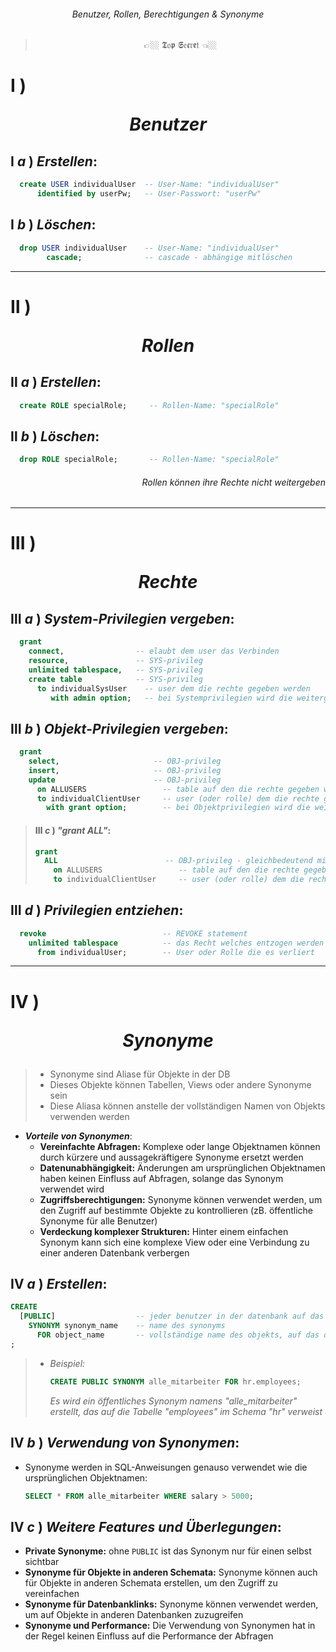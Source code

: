 ###### <div align="center"> Benutzer, Rollen, Berechtigungen & Synonyme </div>
>  <p align="center"> 👉🏼 𝕿𝔬𝖕 𝕾𝔢𝖈𝔯𝖊𝔱 👈🏼 <!--🖱️<sup><sub>click</sub></sup> --> </p>  

<!-- 
> [!WARNING]
> <details>  
>  <summary align="center"> 👉🏼 𝕿𝔬𝖕 𝕾𝔢𝖈𝔯𝖊𝔱 👈🏼 🖱️<sup><sub>click</sub></sup> </summary>  
>  ...
>  nothing here yet
>  ...
> </details>
-->
<!-- BENUTZER  -->

# **Ⅰ** ) <p align="center"> ***Benutzer*** </p>

## **Ⅰ** ***a*** ) *Erstellen*:
```sql
  create USER individualUser  -- User-Name: "individualUser"
      identified by userPw;   -- User-Passwort: "userPw"         
```

## **Ⅰ** ***b*** ) *Löschen*:
```sql
  drop USER individualUser    -- User-Name: "individualUser"
        cascade;              -- cascade - abhängige mitlöschen
```

---
<!-- ROLLEN -->
# **Ⅱ** ) <p align="center"> ***Rollen*** </p>
## **Ⅱ** ***a*** ) *Erstellen*:
```sql
  create ROLE specialRole;     -- Rollen-Name: "specialRole"
```
## **Ⅱ** ***b*** ) *Löschen*:
```sql
  drop ROLE specialRole;       -- Rollen-Name: "specialRole"
```
###### <p align="right"> Rollen können ihre Rechte nicht weitergeben </p>

---
# **Ⅲ** ) <p align="center"> ***Rechte*** </p> 
## **Ⅲ** ***a*** ) ***System***-*Privilegien vergeben*:
```sql
  grant 
    connect,                -- elaubt dem user das Verbinden    
    resource,               -- SYS-privileg
    unlimited tablespace,   -- SYS-privileg
    create table            -- SYS-privileg
      to individualSysUser    -- user dem die rechte gegeben werden
         with admin option;   -- bei Systemprivilegien wird die weitergabe damit erlaubt
```

## **Ⅲ** ***b*** ) ***Objekt***-*Privilegien vergeben*:
```sql
  grant 
    select,                     -- OBJ-privileg
    insert,                     -- OBJ-privileg
    update                      -- OBJ-privileg
      on ALLUSERS                 -- table auf den die rechte gegeben werden
      to individualClientUser     -- user (oder rolle) dem die rechte gegeben werden
        with grant option;        -- bei Objektprivilegien wird die weitergabe damit erlaubt
```

> #### **Ⅲ** ***c*** ) *"grant ALL"*:
> ```sql
> grant 
>   ALL                        -- OBJ-privileg - gleichbedeutend mit select, insert, update, merge
>     on ALLUSERS                 -- table auf den die rechte gegeben werden
>     to individualClientUser     -- user (oder rolle) dem die rechte gegeben werden
> ```

## **Ⅲ** ***d*** ) *Privilegien entziehen*:
```sql
  revoke                          -- REVOKE statement
    unlimited tablespace          -- das Recht welches entzogen werden soll
      from individualUser;        -- User oder Rolle die es verliert
```

---
# **Ⅳ** ) <p align="center"> ***Synonyme*** </p>  
  > - Synonyme sind Aliase für Objekte in der DB
  > - Dieses Objekte können Tabellen, Views oder andere Synonyme sein
  > - Diese Aliasa können anstelle der vollständigen Namen von Objekts verwenden werden

- ***Vorteile von Synonymen***:
  - **Vereinfachte Abfragen:** Komplexe oder lange Objektnamen können durch kürzere und aussagekräftigere Synonyme ersetzt werden
  - **Datenunabhängigkeit:** Änderungen am ursprünglichen Objektnamen haben keinen Einfluss auf Abfragen, solange das Synonym verwendet wird
  - **Zugriffsberechtigungen:** Synonyme können verwendet werden, um den Zugriff auf bestimmte Objekte zu kontrollieren (zB. öffentliche Synonyme für alle Benutzer)
  - **Verdeckung komplexer Strukturen:** Hinter einem einfachen Synonym kann sich eine komplexe View oder eine Verbindung zu einer anderen Datenbank verbergen

## **Ⅳ** ***a*** ) *Erstellen*:
```sql
CREATE
  [PUBLIC]                  -- jeder benutzer in der datenbank auf das snonym zugreifen
    SYNONYM synonym_name    -- name des synonyms
      FOR object_name       -- vollständige name des objekts, auf das das synonym verweisen soll (inklusive schema)
;
```

  > - *Beispiel:*
  >   ```sql
  >   CREATE PUBLIC SYNONYM alle_mitarbeiter FOR hr.employees;
  >   ```
  >   *Es wird ein öffentliches Synonym namens "alle_mitarbeiter" erstellt, das auf die Tabelle "employees" im Schema "hr" verweist*

## **Ⅳ** ***b*** ) *Verwendung von Synonymen*:
  - Synonyme werden in SQL-Anweisungen genauso verwendet wie die ursprünglichen Objektnamen:
    ```sql
    SELECT * FROM alle_mitarbeiter WHERE salary > 5000;
    ```

## **Ⅳ** ***c*** ) *Weitere Features und Überlegungen*:
  * **Private Synonyme:** ohne `PUBLIC` ist das Synonym nur für einen selbst sichtbar
  * **Synonyme für Objekte in anderen Schemata:** Synonyme können auch für Objekte in anderen Schemata erstellen, um den Zugriff zu vereinfachen
  * **Synonyme für Datenbanklinks:** Synonyme können verwendet werden, um auf Objekte in anderen Datenbanken zuzugreifen
  * **Synonyme und Performance:** Die Verwendung von Synonymen hat in der Regel keinen Einfluss auf die Performance der Abfragen

